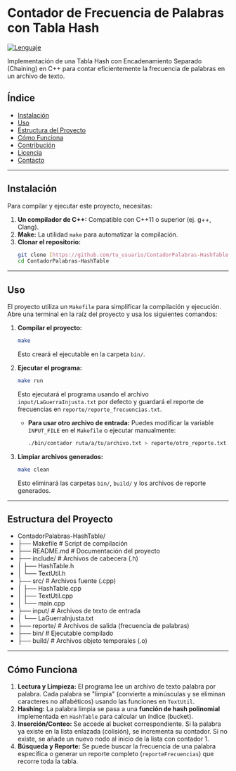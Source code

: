 # Contador de Frecuencia de Palabras con Tabla Hash

[![Lenguaje](https://img.shields.io/badge/Lenguaje-C%2B%2B-blue.svg)](https://isocpp.org/)

Implementación de una Tabla Hash con Encadenamiento Separado (Chaining) en C++ para contar eficientemente la frecuencia de palabras en un archivo de texto.

## Índice

* [Instalación](#instalación)
* [Uso](#uso)
* [Estructura del Proyecto](#estructura-del-proyecto)
* [Cómo Funciona](#cómo-funciona)
* [Contribución](#contribución)
* [Licencia](#licencia)
* [Contacto](#contacto)

---

## Instalación

Para compilar y ejecutar este proyecto, necesitas:

1.  **Un compilador de C++:** Compatible con C++11 o superior (ej. g++, Clang).
2.  **Make:** La utilidad `make` para automatizar la compilación.
3.  **Clonar el repositorio:**
    ```bash
    git clone [https://github.com/tu_usuario/ContadorPalabras-HashTable.git](https://github.com/tu_usuario/ContadorPalabras-HashTable.git)
    cd ContadorPalabras-HashTable
    ```

---

## Uso

El proyecto utiliza un `Makefile` para simplificar la compilación y ejecución. Abre una terminal en la raíz del proyecto y usa los siguientes comandos:

1.  **Compilar el proyecto:**
    ```bash
    make
    ```
    Esto creará el ejecutable en la carpeta `bin/`.

2.  **Ejecutar el programa:**
    ```bash
    make run
    ```
    Esto ejecutará el programa usando el archivo `input/LaGuerraInjusta.txt` por defecto y guardará el reporte de frecuencias en `reporte/reporte_frecuencias.txt`.

    * **Para usar otro archivo de entrada:** Puedes modificar la variable `INPUT_FILE` en el `Makefile` o ejecutar manualmente:
        ```bash
        ./bin/contador ruta/a/tu/archivo.txt > reporte/otro_reporte.txt
        ```

3.  **Limpiar archivos generados:**
    ```bash
    make clean
    ```
    Esto eliminará las carpetas `bin/`, `build/` y los archivos de reporte generados.

---

## Estructura del Proyecto

* ContadorPalabras-HashTable/ 
* ├── Makefile # Script de compilación 
* ├── README.md # Documentación del proyecto 
* ├── include/ # Archivos de cabecera (.h) 
* │ ├── HashTable.h 
* │ └── TextUtil.h 
* ├── src/ # Archivos fuente (.cpp) 
* │ ├── HashTable.cpp 
* │ ├── TextUtil.cpp 
* │ └── main.cpp 
* ├── input/ # Archivos de texto de entrada 
* │ └── LaGuerraInjusta.txt 
* ├── reporte/ # Archivos de salida (frecuencia de palabras) 
* ├── bin/ # Ejecutable compilado 
* ├── build/ # Archivos objeto temporales (.o)

---

## Cómo Funciona

1.  **Lectura y Limpieza:** El programa lee un archivo de texto palabra por palabra. Cada palabra se "limpia" (convierte a minúsculas y se eliminan caracteres no alfabéticos) usando las funciones en `TextUtil`.
2.  **Hashing:** La palabra limpia se pasa a una **función de hash polinomial** implementada en `HashTable` para calcular un índice (bucket).
3.  **Inserción/Conteo:** Se accede al bucket correspondiente. Si la palabra ya existe en la lista enlazada (colisión), se incrementa su contador. Si no existe, se añade un nuevo nodo al inicio de la lista con contador 1.
4.  **Búsqueda y Reporte:** Se puede buscar la frecuencia de una palabra específica o generar un reporte completo (`reporteFrecuencias`) que recorre toda la tabla.

